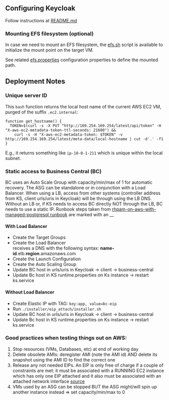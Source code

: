 ## Configuring Keycloak
Follow instructions at [README.md](../../integrations/keycloak/README.md)

### Mounting EFS filesystem (optional)
In case we need to mount an EFS filesystem, the [efs.sh](./efs/efs.sh) script is available to initialize the mount point
on the target VM.

See related [efs.properties](./efs/efs.properties) configuration properties to define the mounted path.

## Deployment Notes
### Unique server ID
This `bash` function returns the local host name of the current AWS EC2 VM, purged of the suffix `.ec2.internal`:
```shell
function get_hostname() {
  TOKEN=$(curl -s -X PUT "http://169.254.169.254/latest/api/token" -H "X-aws-ec2-metadata-token-ttl-seconds: 21600") &&
    curl -s -H "X-aws-ec2-metadata-token: $TOKEN" -v http://169.254.169.254/latest/meta-data/local-hostname | cut -d'.' -f1
}
```
E.g., it returns something like `ip-10-0-1-211` which is unique within the local subnet.

### Static access to Business Central (BC)
BC uses an Auto Scale Group with capacity/min/max of 1 for automatic recovery. The ASG can be standalone or in conjunction with a Load Balancer.
When using a LB, access from other systems (controller address from KS, client urls/uris in Keycloak) will be through using the LB DNS.
Without an LB or, if KS needs to access BC directly NOT through the LB, BC needs to use a static IP.
Runbook steps taken from [rhpam-on-aws-with-managed-postgresql runbook](../rhpam-on-aws-with-managed-postgresql/README.md) are marked with an __

#### With Load Balancer
- Create the Target Groups
- Create the Load Balancer  
  receives a DNS with the following syntax: **name-id**.elb.**region**.amazonaws.com
- Create the Launch Configuration
- Create the Auto Scaling Group
- Update BC host in urls/uris in Keycloak -> client -> business-central
- Update Bc host in KS runtime.properties on Ks instance -> restart ks.service

#### Without Load Balancer
- Create Elastic IP with TAG: `key:app, value=bc-eip`
- Run `./installer/eip_attach/installer.sh`
- Update BC host in urls/uris in Keycloak -> client -> business-central
- Update Bc host in KS runtime.properties on Ks instance -> restart ks.service

### Good practices when testing things out on AWS:
1. Stop resources (VMs, Databases, etc) at end of working day
2. Delete obsolete AMIs: deregister AMI (note the AMI id) AND delete its snapshot using the AMI ID to find the correct one
3. Release any not needed EIPs. An EIP is only free of charge if a couple of constraints are met: it must be associated with a RUNNING EC2 instance which has only one EIP attached and it also must be associated with an attached network interface [source](https://aws.amazon.com/premiumsupport/knowledge-center/elastic-ip-charges/)
4. VMs used by an ASG can be stopped BUT the ASG might/will spin up another instance instead => set capacity/min/max to 0
